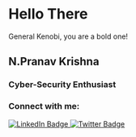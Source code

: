 # Hello There 
General Kenobi, you are a bold one!

## N.Pranav Krishna
### Cyber-Security Enthusiast


<h3 align="left">Connect with me:</h3>
<div id="badges">
  <a href="https://www.linkedin.com/in/pranav-krishna-95b989234/">
    <img src="https://img.shields.io/badge/LinkedIn-blue?style=for-the-badge&logo=linkedin&logoColor=white" alt="LinkedIn Badge"/>
  </a>
  <a href="https://twitter.com/Roddy0214">
    <img src="https://img.shields.io/badge/Twitter-blue?style=for-the-badge&logo=twitter&logoColor=white" alt="Twitter Badge"/>
  </a>
</div>
